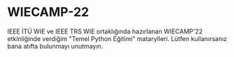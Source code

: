 # WIECAMP-22
IEEE İTÜ WIE ve IEEE TRS WIE ortaklığında hazırlanan WIECAMP'22 etkinliğinde verdiğim "Temel Python Eğitimi" matarylleri.
Lütfen kullanırsanız bana atıfta bulunmayı unutmayın.
